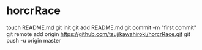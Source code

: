 horcrRace
=========
touch README.md
git init
git add README.md
git commit -m "first commit"
git remote add origin https://github.com/tsujikawahiroki/horcrRace.git
git push -u origin master

